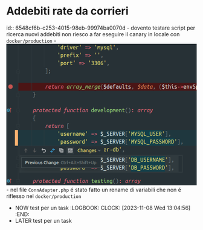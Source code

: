 # Addebiti rate da corrieri
id:: 6548cf6b-c253-4015-98eb-99974ba0070d
	- dovento testare script per ricerca nuovi addebiti non riesco a far eseguire il canary in locale con `docker/production`
	- ![image.png](../assets/image_1699270668929_0.png)
		- nel file `ConnAdapter.php` é stato fatto un rename di variabili che non é riflesso nel `docker/production`
- NOW test per un task 
  :LOGBOOK:
  CLOCK: [2023-11-08 Wed 13:04:56]
  :END:
- LATER test per un task